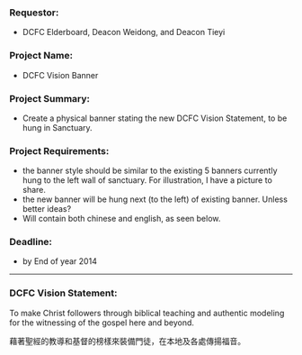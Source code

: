 ### Requestor:
  * DCFC Elderboard, Deacon Weidong, and Deacon Tieyi

### Project Name:
  * DCFC Vision Banner

### Project Summary:
  * Create a physical banner stating the new DCFC Vision Statement, to be hung in Sanctuary.

### Project Requirements:  
  * the banner style should be similar to the existing 5 banners currently hung to the left wall of sanctuary.  For illustration, I have a picture to share.
  * the new banner will be hung next (to the left) of existing banner.  Unless better ideas?
  * Will contain both chinese and english, as seen below.

### Deadline:
  * by End of year 2014

---

### DCFC Vision Statement:

To make Christ followers through biblical teaching and authentic modeling for the witnessing of the gospel here and beyond.

藉著聖經的教導和基督的榜樣來裝備門徒，在本地及各處傳揚福音。
